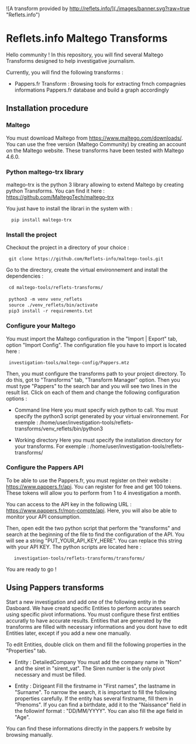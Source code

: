 ![A transform provided by http://reflets.info/](./images/banner.svg?raw=true "Reflets.info")

# Reflets.info Maltego Transforms

Hello community ! In this repository, you will find several Maltego Transforms designed to help investigative journalism.

Currently, you will find the following transforms :

 - Pappers.fr Transform : Browsing tools for extracting frnch compagnies informations Pappers.fr database and build a graph accordingly
 
## Installation procedure
 
### Maltego
 
 You must download Maltego from https://www.maltego.com/downloads/. You can use the free version (Maltego Community) by creating an account on the Maltego website.
 These transforms have been tested with Maltego 4.6.0.
 
### Python maltego-trx library
 
 maltego-trx is the python 3 library allowing to extend Maltego by creating python Transforms. You can find it here : https://github.com/MaltegoTech/maltego-trx
 
 You just have to install the librari in the system with :
 
      pip install maltego-trx
      
### Install the project

Checkout the project in a directory of your choice : 

     git clone https://github.com/Reflets-info/maltego-tools.git
     
Go to the directory, create the virtual environnement and install the dependencies :

     cd maltego-tools/reflets-transforms/
     
     python3 -m venv venv_reflets
     source ./venv_reflets/bin/activate
     pip3 install -r requirements.txt
     
### Configure your Maltego

You must import the Maltego configuration in the "Import | Export" tab, option "Import Config". The configuration file you have to import is located here :

     investigation-tools/maltego-config/Pappers.mtz
     
Then, you must configure the transforms path to your project directory. To do this, got to "Transforms" tab, "Transform Manager" option. Then you must type "Pappers" to the search bar and you will see two lines in the result list. Click on each of them and change the following configuration options :

- Command line
Here you must specify wich python to call. You must specify the python3 script generated by your virtual environnement. For exemple :
     /home/user/investigation-tools/reflets-transforms/venv_reflets/bin/python3

- Working directory
Here you must specify the installation directory for your transforms. For exemple :
     /home/user/investigation-tools/reflets-transforms/


### Configure the Pappers API

To be able to use the Pappers.fr, you must register on their website : https://www.pappers.fr/api. You can register for free and get 100 tokens. These tokens will allow you to perform from 1 to 4 investigation a month. 

You can access to the API key in the following URL : https://www.pappers.fr/mon-compte/api. Here, you will also be able to monitor your API consumption.

Then, open edit the two python script that perform the "transforms" and search at the beginning of the file to find the configuration of the API. You will see a string "PUT_YOUR_API_KEY_HERE". You can replace this string with your API KEY. The python scripts are located here :

       investigation-tools/reflets-transforms/transforms/
       
You are ready to go !

## Using Pappers transforms

Start a new investigation and add one of the following entity in the Dasboard. We have creatd specific Entities to perform accurates search using specific pivot informations. You must configure these first entities accuratly to have accurate results. Entities that are generated by the transforms are filled with necessary informations and you dont have to edit Entities later, except if you add a new one manually.

To edit Entities, double click on them and fill the following properties in the "Properties" tab.

- Entity : DetailedCompany
You must add the company name in "Nom" and the siret in "sirent_vat". The Siren number is the only pivot necessary and must be filled.

- Entity : Dirigeant
Fill the firstname in "First names", the lastname in "Surname". To narrow the search, it is important to fill the following properties carefully. If the entity has several firstname, fill them in "Prenoms". If you can find a birthdate, add it to the "Naissance" field in the followinf format : "DD/MM/YYYY". You can also fill the age field in "Age".

You can find these informations directly in the pappers.fr website by browsing manually.



 




